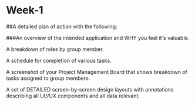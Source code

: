 # Week-1

##A detailed plan of action with the following:

###An overview of the intended application and WHY you feel it's valuable.

A breakdown of roles by group member.

A schedule for completion of various tasks.

A screenshot of your Project Management Board that shows breakdown of tasks assigned to group members.

A set of DETAILED screen-by-screen design layouts with annotations describing all UI//UX components and all data relevant.
